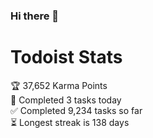 ### Hi there 👋

<!--
**fscheu/fscheu** is a ✨ _special_ ✨ repository because its `README.md` (this file) appears on your GitHub profile.

Here are some ideas to get you started:

- 🔭 I’m currently working on ...
- 🌱 I’m currently learning ...
- 👯 I’m looking to collaborate on ...
- 🤔 I’m looking for help with ...
- 💬 Ask me about ...
- 📫 How to reach me: ...
- 😄 Pronouns: ...
- ⚡ Fun fact: ...
-->

# Todoist Stats

<!-- TODO-IST:START -->
🏆  37,652 Karma Points           
🌸  Completed 3 tasks today           
✅  Completed 9,234 tasks so far           
⏳  Longest streak is 138 days
<!-- TODO-IST:END -->
